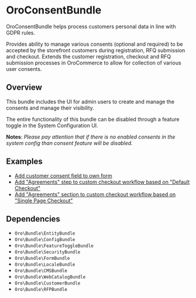 # OroConsentBundle

OroConsentBundle helps process customers personal data in line with GDPR rules.

Provides ability to manage various consents (optional and required) to be accepted by the storefront customers during registration, RFQ submission and checkout. Extends the customer registration, checkout and RFQ submission processes in OroCommerce to allow for collection of various user consents.

## Overview

This bundle includes the UI for admin users to create and manage the consents and manage their visibility.

The entire functionality of this bundle can be disabled through a feature toggle in the System Configuration UI.

**Notes**: _Please pay attention that if there is no enabled consents in the system config than consent feature will be disabled._

## Examples

* [Add customer consent field to own form](./Resources/doc/add_form_field.md)
* [Add "Agreements" step to custom checkout workflow based on "Default Checkout"](./Resources/doc/default_checkout.md)
* [Add "Agreements" section to custom checkout workflow based on "Single Page Checkout"](./Resources/doc/single_page_checkout.md)

## Dependencies

* `Oro\Bundle\EntityBundle`
* `Oro\Bundle\ConfigBundle`
* `Oro\Bundle\FeatureToggleBundle`
* `Oro\Bundle\SecurityBundle`
* `Oro\Bundle\FormBundle`
* `Oro\Bundle\LocaleBundle`
* `Oro\Bundle\CMSBundle`
* `Oro\Bundle\WebCatalogBundle`
* `Oro\Bundle\CustomerBundle`
* `Oro\Bundle\RFPBundle`
